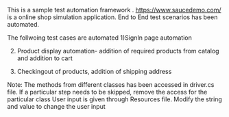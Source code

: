 This is a sample test automation framework . https://www.saucedemo.com/ is a online shop simulation application. End to End test scenarios has been automated.

The follwoing test cases are automated
1)SignIn page automation 
        
2) Product display automation- addition of required products from catalog and addition to cart
     
4) Checkingout of products, addition of shipping address


Note:
The methods from different classes has been accessed in driver.cs file. If a particular step needs to be skipped, remove the access for the particular class
User input is given through Resources file. Modify the string and value to change the user input

